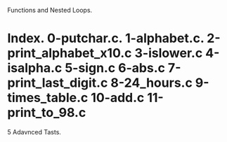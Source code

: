 Functions and Nested Loops.

Index.
0-putchar.c.
1-alphabet.c.
2-print_alphabet_x10.c
3-islower.c
4-isalpha.c
5-sign.c
6-abs.c
7-print_last_digit.c
8-24_hours.c
9-times_table.c
10-add.c
11-print_to_98.c
==============================
5 Adavnced Tasts.
